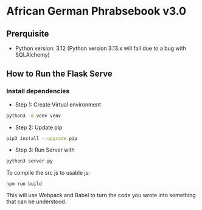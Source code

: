 # African German Phrabsebook v3.0

## Prerquisite

- Python version: 3.12 (Python version 3.13.x will fail due to a bug with SQLAlchemy)

## How to Run the Flask Serve

### Install dependencies

- Step 1: Create Virtual environment
```bash
python3 -m venv venv
```
- Step 2: Update pip
```bash
pip3 install --upgrade pip
```
- Step 3: Run Server with 
```bash
python3 server.py
```


To compile the src js to usable js:

```
npm run build
```
This will use Webpack and Babel to turn the code you wrote into something that can be understood.

<!-- To run the Flask server:
```
flask run
``` -->
